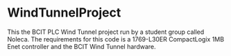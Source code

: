 # WindTunnelProject
This the BCIT PLC Wind Tunnel project run by a student group called Noleca.
The requirements for this code is a 1769-L30ER CompactLogix 1MB Enet controller and the BCIT Wind Tunnel hardware.
